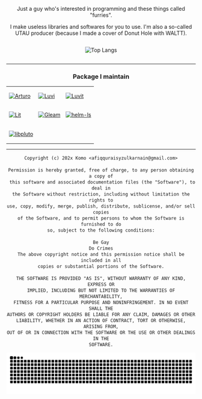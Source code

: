 <div align="center">

Just a guy who's interested in programming and these things called "furries".

I make useless libraries and softwares for you to use. I'm also a so-called UTAU producer (because I made a cover of Donut Hole with WALTT).

<div style="display:inline-block;vertical-align:top;">

![Top Langs](https://github-readme-stats.vercel.app/api/top-langs/?username=0komo&theme=tokyonight&layout=donut)

</div>
</br>

---

### Package I maintain

<table>
 <tr>
  <td>
   
   [![Arturo](https://repology.org/badge/version-for-repo/termux/arturo.svg?header=Arturo)](https://repology.org/project/arturo/versions)
  </td>
  <td>
   
   [![Luvi](https://repology.org/badge/version-for-repo/termux/luvi.svg?header=Luvi)](https://repology.org/project/luvi/versions)
  </td>
  <td>

   [![Luvit](https://repology.org/badge/version-for-repo/termux/lua:luvit.svg?header=Luvit)](https://repology.org/project/lua:luvit/versions)
  </td>
 </tr>
 <tr>
  <td>

   [![Lit](https://repology.org/badge/version-for-repo/termux/lit-luvit.svg?header=Lit)](https://repology.org/project/lit-luvit/versions)
  </td>
  <td>

   [![Gleam](https://repology.org/badge/version-for-repo/termux/gleam.svg?header=Gleam)](https://repology.org/project/gleam/versions)
  </td>
  <td>

   [![helm-ls](https://repology.org/badge/version-for-repo/termux/helm-ls.svg?header=helm-ls)](https://repology.org/project/helm-ls/versions)
  </td>
 </tr>
 <tr>

   <td>

   [![libpluto](https://repology.org/badge/version-for-repo/termux/libpluto.svg?header=libpluto)](https://repology.org/project/plutolang/versions)
  </td>
 </tr>
</table>

---

```
Copyright (c) 202x Komo <afiqquraisyzulkarnain@gmail.com>

Permission is hereby granted, free of charge, to any person obtaining a copy of
 this software and associated documentation files (the "Software"), to deal in
the Software without restriction, including without limitation the rights to
use, copy, modify, merge, publish, distribute, sublicense, and/or sell copies
of the Software, and to permit persons to whom the Software is furnished to do
so, subject to the following conditions:

Be Gay
Do Crimes
The above copyright notice and this permission notice shall be included in all
copies or substantial portions of the Software.

THE SOFTWARE IS PROVIDED "AS IS", WITHOUT WARRANTY OF ANY KIND, EXPRESS OR
IMPLIED, INCLUDING BUT NOT LIMITED TO THE WARRANTIES OF MERCHANTABILITY,
FITNESS FOR A PARTICULAR PURPOSE AND NONINFRINGEMENT. IN NO EVENT SHALL THE
AUTHORS OR COPYRIGHT HOLDERS BE LIABLE FOR ANY CLAIM, DAMAGES OR OTHER
LIABILITY, WHETHER IN AN ACTION OF CONTRACT, TORT OR OTHERWISE, ARISING FROM,
OUT OF OR IN CONNECTION WITH THE SOFTWARE OR THE USE OR OTHER DEALINGS IN THE
SOFTWARE.
```

<div align="center">
<picture>
  <source media="(prefers-color-scheme: dark)" srcset="https://github.com/komothecat/komothecat/raw/output/github-contribution-grid-snake-dark.svg" />
  <source media="(prefers-color-scheme: light)" srcset="https://github.com/komothecat/komothecat/raw/output/github-contribution-grid-snake.svg" />
  <img alt="github-snake" src="https://github.com/komothecat/komothecat/raw/output/github-contribution-grid-snake.svg" />
</picture>
</div>

